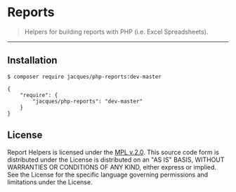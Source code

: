 # Reports

> Helpers for building reports with PHP (i.e. Excel Spreadsheets).

---

## Installation

```
$ composer require jacques/php-reports:dev-master
```

```
{
    "require": {
        "jacques/php-reports": "dev-master"
    }
}
```

## License

Report Helpers is licensed under the [MPL v.2.0](LICENSE).
This source code form is distributed under the License is distributed
on an "AS IS" BASIS, WITHOUT WARRANTIES OR CONDITIONS OF ANY KIND,
either express or implied. See the License for the specific language
governing permissions and limitations under the License.
